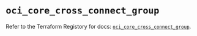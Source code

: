 # `oci_core_cross_connect_group`

Refer to the Terraform Registory for docs: [`oci_core_cross_connect_group`](https://registry.terraform.io/providers/oracle/oci/6.18.0/docs/resources/core_cross_connect_group).
